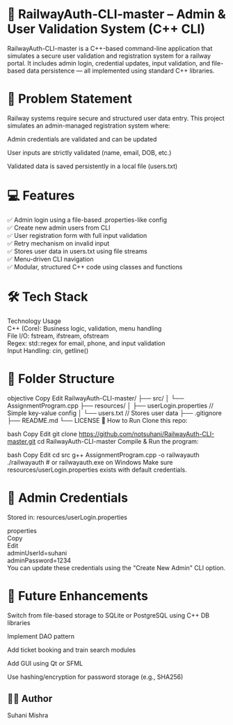 <h1>🚆 RailwayAuth-CLI-master – Admin & User Validation System (C++ CLI)</h1>
RailwayAuth-CLI-master is a C++-based command-line application that simulates a secure user validation and registration system for a railway portal.
It includes admin login, credential updates, input validation, and file-based data persistence — all implemented using standard C++ libraries. <br>

<h1>🧠 Problem Statement </h1>
Railway systems require secure and structured user data entry.
This project simulates an admin-managed registration system where:

Admin credentials are validated and can be updated

User inputs are strictly validated (name, email, DOB, etc.)

Validated data is saved persistently in a local file (users.txt) <br>

<h1>💻 Features</h1>
✅ Admin login using a file-based .properties-like config<br>
✅ Create new admin users from CLI<br>
✅ User registration form with full input validation<br>
✅ Retry mechanism on invalid input<br>
✅ Stores user data in users.txt using file streams<br>
✅ Menu-driven CLI navigation<br>
✅ Modular, structured C++ code using classes and functions <br>

<h1>🛠️ Tech Stack</h1>
Technology	Usage <br>
C++ (Core):	Business logic, validation, menu handling<br>
File I/O:	fstream, ifstream, ofstream<br>
Regex:	std::regex for email, phone, and input validation<br>
Input Handling:	cin, getline()<br>

<h1>📁 Folder Structure </h1>
objective
Copy
Edit
RailwayAuth-CLI-master/
├── src/
│   └── AssignmentProgram.cpp
├── resources/
│   ├── userLogin.properties   // Simple key-value config
│   └── users.txt              // Stores user data
├── .gitignore
├── README.md
└── LICENSE
🚀 How to Run
Clone this repo:

bash
Copy
Edit
git clone https://github.com/notsuhani/RailwayAuth-CLI-master.git
cd RailwayAuth-CLI-master
Compile & Run the program:

bash
Copy
Edit
cd src
g++ AssignmentProgram.cpp -o railwayauth
./railwayauth   # or railwayauth.exe on Windows
Make sure resources/userLogin.properties exists with default credentials.

<h1>🔐 Admin Credentials</h1>
Stored in: resources/userLogin.properties<br>

properties<br>
Copy<br>
Edit<br>
adminUserId=suhani<br>
adminPassword=1234<br>
You can update these credentials using the "Create New Admin" CLI option.<br>

<h1>📌 Future Enhancements</h1>
Switch from file-based storage to SQLite or PostgreSQL using C++ DB libraries<br>

Implement DAO pattern<br>

Add ticket booking and train search modules<br>

Add GUI using Qt or SFML<br>

Use hashing/encryption for password storage (e.g., SHA256)<br>

<h2>🧑‍💻 Author</h2>
Suhani Mishra

